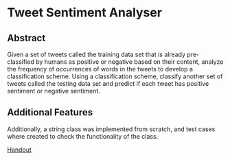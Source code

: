 # Tweet Sentiment Analyser

## Abstract

Given a set of tweets called the training data set that is already pre-classified by humans as positive or negative based on their content, analyze the frequency of occurrences of words in the tweets to develop a classification scheme. Using a classification scheme, classify another set of tweets called the testing data set and predict if each tweet has positive sentiment or negative sentiment.

## Additional Features

Additionally, a string class was implemented from scratch, and test cases where created to check the functionality of the class.

[Handout](https://docs.google.com/document/d/1RWlm8AsFD0vgpzt7wzGylDNE3Esqdiz_3RdjU-1hdhY/edit)
